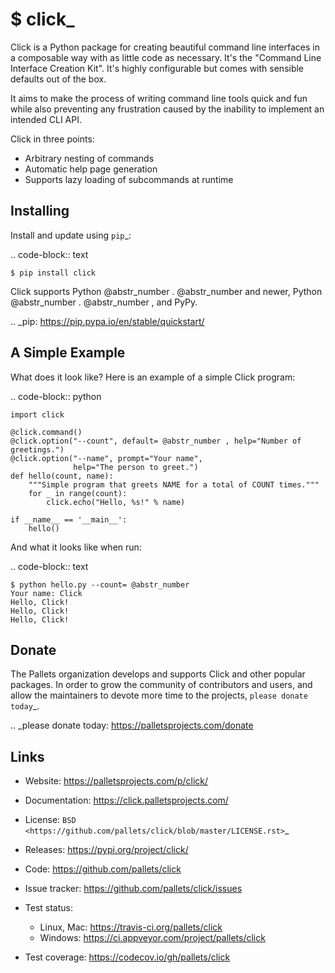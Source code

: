 # \$ click_

Click is a Python package for creating beautiful command line interfaces in a composable way with as little code as necessary. It's the "Command Line Interface Creation Kit". It's highly configurable but comes with sensible defaults out of the box.

It aims to make the process of writing command line tools quick and fun while also preventing any frustration caused by the inability to implement an intended CLI API.

Click in three points:

  * Arbitrary nesting of commands
  * Automatic help page generation
  * Supports lazy loading of subcommands at runtime



## Installing

Install and update using `pip`_:

.. code-block:: text
    
    
    $ pip install click
    

Click supports Python @abstr_number . @abstr_number and newer, Python @abstr_number . @abstr_number , and PyPy.

.. _pip: https://pip.pypa.io/en/stable/quickstart/

## A Simple Example

What does it look like? Here is an example of a simple Click program:

.. code-block:: python
    
    
    import click
    
    @click.command()
    @click.option("--count", default= @abstr_number , help="Number of greetings.")
    @click.option("--name", prompt="Your name",
                  help="The person to greet.")
    def hello(count, name):
        """Simple program that greets NAME for a total of COUNT times."""
        for _ in range(count):
            click.echo("Hello, %s!" % name)
    
    if __name__ == '__main__':
        hello()
    

And what it looks like when run:

.. code-block:: text
    
    
    $ python hello.py --count= @abstr_number 
    Your name: Click
    Hello, Click!
    Hello, Click!
    Hello, Click!
    

## Donate

The Pallets organization develops and supports Click and other popular packages. In order to grow the community of contributors and users, and allow the maintainers to devote more time to the projects, `please donate today`_.

.. _please donate today: https://palletsprojects.com/donate

## Links

  * Website: https://palletsprojects.com/p/click/
  * Documentation: https://click.palletsprojects.com/
  * License: `BSD <https://github.com/pallets/click/blob/master/LICENSE.rst>`_
  * Releases: https://pypi.org/project/click/
  * Code: https://github.com/pallets/click
  * Issue tracker: https://github.com/pallets/click/issues
  * Test status:

    * Linux, Mac: https://travis-ci.org/pallets/click
    * Windows: https://ci.appveyor.com/project/pallets/click
  * Test coverage: https://codecov.io/gh/pallets/click



